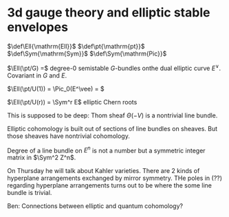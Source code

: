 # 3d gauge theory and elliptic stable envelopes
$\def\Ell{\mathrm{Ell}}$
$\def\pt{\mathrm{pt}}$
$\def\Sym{\mathrm{Sym}}$
$\def\Sym{\mathrm{Pic}}$


$\Ell(\pt/G) =$ degree-0 semistable $G$-bundles onthe dual elliptic curve $E^\vee$.  Covariant in $G$ and $E$.

$\Ell(\pt/U(1)) = \Pic_0(E^\vee) = $

$\Ell(\pt/U(r)) = \Sym^r E$ elliptic Chern roots

This is supposed to be deep: Thom sheaf $\Theta(-V)$ is a nontrivial line bundle.  

Elliptic cohomology is built out of sections of line bundles on sheaves.  But those sheaves have nontrivial cohomology.



Degree of a line bundle on $E^n$ is not a number but a symmetric integer matrix in $\Sym^2 Z^n$.

On Thursday he will talk about Kahler varieties.  There are 2 kinds of hyperplane arrangements exchanged by mirror symmetry.  THe poles in (??) regarding hyperplane arrangements turns out to be where the some line bundle is trivial.

Ben: Connections between elliptic and quantum cohomology?